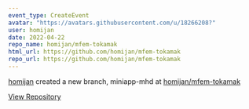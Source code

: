 ```yaml
---
event_type: CreateEvent
avatar: "https://avatars.githubusercontent.com/u/18266208?"
user: homijan
date: 2022-04-22
repo_name: homijan/mfem-tokamak
html_url: https://github.com/homijan/mfem-tokamak
repo_url: https://github.com/homijan/mfem-tokamak
---
```


<a href='https://github.com/homijan' target='_blank'>homijan</a> created a new branch, miniapp-mhd at <a href='https://github.com/homijan/mfem-tokamak' target='_blank'>homijan/mfem-tokamak</a>

<a href='https://github.com/homijan/mfem-tokamak' target='_blank'>View Repository</a>